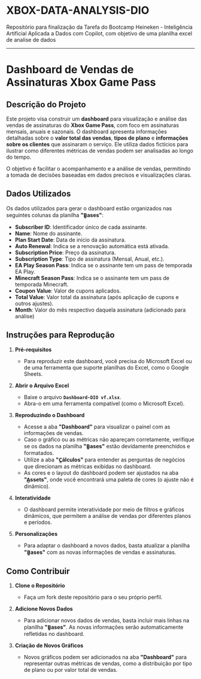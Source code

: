 # XBOX-DATA-ANALYSIS-DIO
Repositório para finalização da Tarefa do Bootcamp Heineken - Inteligência Artificial Aplicada a Dados com Copilot,  com objetivo de uma planilha excel de analise de dados

---


# Dashboard de Vendas de Assinaturas Xbox Game Pass

## Descrição do Projeto

Este projeto visa construir um **dashboard** para visualização e análise das vendas de assinaturas do **Xbox Game Pass**, com foco em assinaturas mensais, anuais e sazonais. O dashboard apresenta informações detalhadas sobre o **valor total das vendas**, **tipos de plano** e **informações sobre os clientes** que assinaram o serviço. Ele utiliza dados fictícios para ilustrar como diferentes métricas de vendas podem ser analisadas ao longo do tempo.

O objetivo é facilitar o acompanhamento e a análise de vendas, permitindo a tomada de decisões baseadas em dados precisos e visualizações claras.

## Dados Utilizados

Os dados utilizados para gerar o dashboard estão organizados nas seguintes colunas da planilha **"B̳ases"**:

- **Subscriber ID**: Identificador único de cada assinante.
- **Name**: Nome do assinante.
- **Plan Start Date**: Data de início da assinatura.
- **Auto Renewal**: Indica se a renovação automática está ativada.
- **Subscription Price**: Preço da assinatura.
- **Subscription Type**: Tipo de assinatura (Mensal, Anual, etc.).
- **EA Play Season Pass**: Indica se o assinante tem um pass de temporada EA Play.
- **Minecraft Season Pass**: Indica se o assinante tem um pass de temporada Minecraft.
- **Coupon Value**: Valor de cupons aplicados.
- **Total Value**: Valor total da assinatura (após aplicação de cupons e outros ajustes).
- **Month**: Valor do mês respectivo daquela assinatura (adicionado para análise)

## Instruções para Reprodução

1. **Pré-requisitos**
   - Para reproduzir este dashboard, você precisa do Microsoft Excel ou de uma ferramenta que suporte planilhas do Excel, como o Google Sheets.

2. **Abrir o Arquivo Excel**
   - Baixe o arquivo **`Dashboard-DIO vf.xlsx`**.
   - Abra-o em uma ferramenta compatível (como o Microsoft Excel).

3. **Reproduzindo o Dashboard**
   - Acesse a aba **"Dashboard"** para visualizar o painel com as informações de vendas.
   - Caso o gráfico ou as métricas não apareçam corretamente, verifique se os dados na planilha **"B̳ases"** estão devidamente preenchidos e formatados.
   - Utilize a aba **"C̳álculos"** para entender as perguntas de negócios que direcionam as métricas exibidas no dashboard.
   - As cores e o layout do dashboard podem ser ajustados na aba **"A̳ssets"**, onde você encontrará uma paleta de cores (o ajuste não é dinâmico).

4. **Interatividade**
   - O dashboard permite interatividade por meio de filtros e gráficos dinâmicos, que permitem a análise de vendas por diferentes planos e períodos.

5. **Personalizações**
   - Para adaptar o dashboard a novos dados, basta atualizar a planilha **"B̳ases"** com as novas informações de vendas e assinaturas.

## Como Contribuir

1. **Clone o Repositório**
   - Faça um fork deste repositório para o seu próprio perfil.
   
2. **Adicione Novos Dados**
   - Para adicionar novos dados de vendas, basta incluir mais linhas na planilha **"B̳ases"**. As novas informações serão automaticamente refletidas no dashboard.

3. **Criação de Novos Gráficos**
   - Novos gráficos podem ser adicionados na aba **"Dashboard"** para representar outras métricas de vendas, como a distribuição por tipo de plano ou por valor total de vendas.

